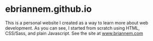 # ebriannem.github.io
This is a personal website I created as a way to learn more about web development. As you can see, I started from scratch using HTML, CSS/Sass, and plain Javascript. See the site at www.briannem.com
